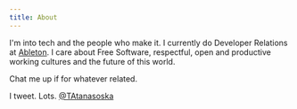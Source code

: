 ```yaml
---
title: About
---
```


I'm into tech and the people who make it. 
I currently do Developer Relations at [Ableton](https://www.ableton.com/). 
I care about Free Software, respectful, open and productive working cultures and the future of this world.

Chat me up if for whatever related.

I tweet. Lots. [@TAtanasoska](https://twitter.com/TAtanasoska)
  
